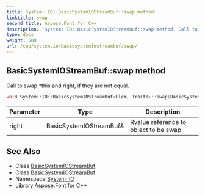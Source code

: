 ```yaml
---
title: System::IO::BasicSystemIOStreamBuf::swap method
linktitle: swap
second_title: Aspose.Font for C++
description: 'System::IO::BasicSystemIOStreamBuf::swap method. Call to swap *this and right, if they are not equal in C++.'
type: docs
weight: 500
url: /cpp/system.io/basicsystemiostreambuf/swap/
---
```

## BasicSystemIOStreamBuf::swap method


Call to swap *this and right, if they are not equal.

```cpp
void System::IO::BasicSystemIOStreamBuf<Elem, Traits>::swap(BasicSystemIOStreamBuf &right)
```


| Parameter | Type | Description |
| --- | --- | --- |
| right | BasicSystemIOStreamBuf\& | Rvalue reference to object to be swap |

## See Also

* Class [BasicSystemIOStreamBuf](../)
* Class [BasicSystemIOStreamBuf](../)
* Namespace [System::IO](../../)
* Library [Aspose.Font for C++](../../../)
